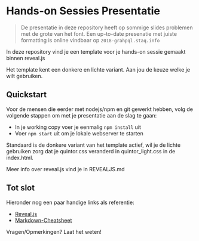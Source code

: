 # Hands-on Sessies Presentatie

> De presentatie in deze repository heeft op sommige slides problemen met de grote van het font.
> Een up-to-date presenatie met juiste formatting is online vindbaar op `2018-grahpql.staq.info`

In deze repository vind je een template voor je hands-on sessie gemaakt binnen reveal.js

Het template kent een donkere en lichte variant. Aan jou de keuze welke je wilt gebruiken.

## Quickstart
Voor de mensen die eerder met nodejs/npm en git gewerkt hebben, volg de volgende stappen
om met je presentatie aan de slag te gaan:

- In je working copy voer je eenmalig `npm install` uit
- Voer `npm start` uit om je lokale webserver te starten

Standaard is de donkere variant van het template actief, wil je de lichte gebruiken zorg dat je 
quintor.css veranderd in quintor_light.css in de index.html.

Meer info over reveal.js vind je in REVEALJS.md

## Tot slot
Hieronder nog een paar handige links als referentie:

- [Reveal.js](https://github.com/hakimel/reveal.js)
- [Markdown-Cheatsheet](https://github.com/adam-p/markdown-here/wiki/Markdown-Cheatsheet)

Vragen/Opmerkingen? Laat het weten!

